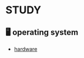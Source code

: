 # STUDY

## 🖥️ operating system 

- [hardware](https://github.com/LeeYuchan75/study/blob/main/operating%20system/os%201%EC%9E%A5.md#하드웨어hw)


